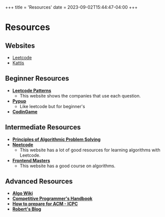 +++
title = 'Resources'
date = 2023-09-02T15:44:47-04:00
+++

# Resources

## Websites

- [Leetcode](https://leetcode.com/)
- [Kattis](https://open.kattis.com/)


## Beginner Resources

- [**Leetcode Patterns**](https://mm1705.github.io/leetcode-patterns/)
    - This website shows the companies that use each question.
- [**Pypup**](https://pypup.com/)
    - Like leetcode but for beginner's 
- [**CodinGame**](https://www.codingame.com/)


## Intermediate Resources

- [**Principles of Algorithmic Problem Solving**](https://www.csc.kth.se/~jsannemo/slask/main.pdf)
- [**Neetcode**](https://neetcode.io/)
    - This website has a lot of good resources for learning algorithms with Leetcode.
- [**Frontend Masters**](https://frontendmasters.com/courses/algorithms/introduction/)
    - This website has a good course on algorithms.


## Advanced Resources

- [**Algo Wiki**](https://wiki.algo.is/)
- [**Competitive Programmer's Handbook**](https://cses.fi/book/book.pdf)
- [**How to prepare for ACM - ICPC**](https://www.geeksforgeeks.org/how-to-prepare-for-acm-icpc/)
- [**Robert's Blog**](https://robert1003.github.io/)
